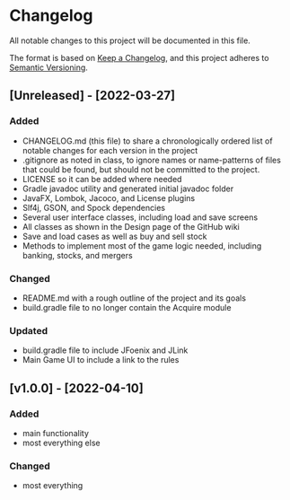 # Changelog
All notable changes to this project will be documented in this file.

The format is based on [Keep a Changelog](https://keepachangelog.com/en/1.0.0/),
and this project adheres to [Semantic Versioning](https://semver.org/spec/v2.0.0.html).

## [Unreleased] - [2022-03-27]
### Added
- CHANGELOG.md (this file) to share a chronologically ordered list of notable changes for each version in the project
- .gitignore as noted in class, to ignore names or name-patterns of files that could be found, but should not be committed to the project.
- LICENSE so it can be added where needed
- Gradle javadoc utility and generated initial javadoc folder
- JavaFX, Lombok, Jacoco, and License plugins
- Slf4j, GSON, and Spock dependencies
- Several user interface classes, including load and save screens
- All classes as shown in the Design page of the GitHub wiki
- Save and load cases as well as buy and sell stock
- Methods to implement most of the game logic needed, including banking, stocks, and mergers

### Changed
- README.md with a rough outline of the project and its goals
- build.gradle file to no longer contain the Acquire module

### Updated
- build.gradle file to include JFoenix and JLink
- Main Game UI to include a link to the rules

## [v1.0.0] - [2022-04-10]
### Added
- main functionality
- most everything else

### Changed
- most everything